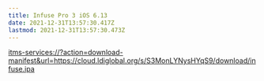 ```yaml
---
title: Infuse Pro 3 iOS 6.13
date: 2021-12-31T13:57:30.417Z
lastmod: 2021-12-31T13:57:30.473Z
---
```

<itms-services://?action=download-manifest&url=https://cloud.ldiglobal.org/s/S3MonLYNysHYqS9/download/infuse.ipa>